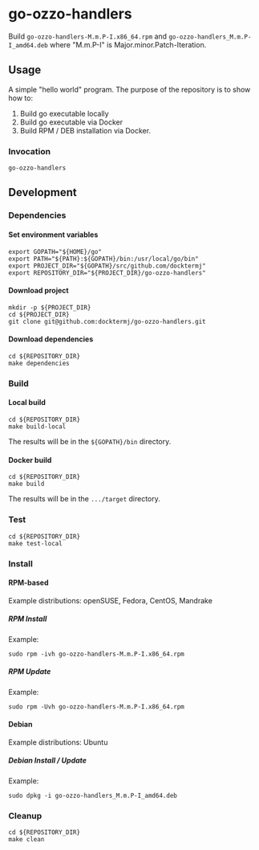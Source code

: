 # go-ozzo-handlers

Build `go-ozzo-handlers-M.m.P-I.x86_64.rpm`
and   `go-ozzo-handlers_M.m.P-I_amd64.deb`
where "M.m.P-I" is Major.minor.Patch-Iteration.

## Usage

A simple "hello world" program.
The purpose of the repository is to show how to:

1. Build go executable locally
1. Build go executable via Docker
1. Build RPM / DEB installation via Docker.

### Invocation

```console
go-ozzo-handlers
```

## Development

### Dependencies

#### Set environment variables

```console
export GOPATH="${HOME}/go"
export PATH="${PATH}:${GOPATH}/bin:/usr/local/go/bin"
export PROJECT_DIR="${GOPATH}/src/github.com/docktermj"
export REPOSITORY_DIR="${PROJECT_DIR}/go-ozzo-handlers"
```

#### Download project

```console
mkdir -p ${PROJECT_DIR}
cd ${PROJECT_DIR}
git clone git@github.com:docktermj/go-ozzo-handlers.git
```

#### Download dependencies

```console
cd ${REPOSITORY_DIR}
make dependencies
```

### Build

#### Local build

```console
cd ${REPOSITORY_DIR}
make build-local
```

The results will be in the `${GOPATH}/bin` directory.

#### Docker build

```console
cd ${REPOSITORY_DIR}
make build
```

The results will be in the `.../target` directory.

### Test

```console
cd ${REPOSITORY_DIR}
make test-local
```

### Install

#### RPM-based

Example distributions: openSUSE, Fedora, CentOS, Mandrake

##### RPM Install

Example:

```console
sudo rpm -ivh go-ozzo-handlers-M.m.P-I.x86_64.rpm
```

##### RPM Update

Example: 

```console
sudo rpm -Uvh go-ozzo-handlers-M.m.P-I.x86_64.rpm
```

#### Debian

Example distributions: Ubuntu

##### Debian Install / Update

Example:

```console
sudo dpkg -i go-ozzo-handlers_M.m.P-I_amd64.deb
```

### Cleanup

```console
cd ${REPOSITORY_DIR}
make clean
```

